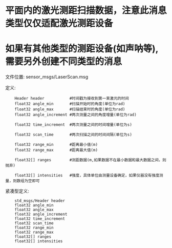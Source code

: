 # 平面内的激光测距扫描数据，注意此消息类型仅仅适配激光测距设备
# 如果有其他类型的测距设备(如声呐等),需要另外创建不同类型的消息

文件位置: sensor_msgs/LaserScan.msg

定义:

		Header header			#时间戳为接收到第一束激光的时间
		float32 angle_min		#扫描开始时的角度(单位为rad)
		float32 angle_max		#扫描结束时的角度(单位为rad)
		float32 angle_increment	#两次测量之间的角度增量(单位为rad)

		float32 time_increment	#两次测量之间的时间增量(单位为s)

		float32 scan_time		#两次扫描之间的时间间隔(单位为s)

		float32 range_min		#距离最小值(m)
		float32 range_max		#距离最大值(m)

		float32[] ranges		#测距数据(m,如果数据不在最小数据和最大数据之间，则抛弃)

		float32[] intensities	#强度，具体单位由测量设备确定，如果仪器没有强度测量，则数组为空即可

紧凑型定义:

		std_msgs/Header header
		float32 angle_min
		float32 angle_max
		float32 angle_increment
		float32 time_increment
		float32 scan_time
		float32 range_min
		float32 range_max
		float32[] ranges
		float32[] intensities
